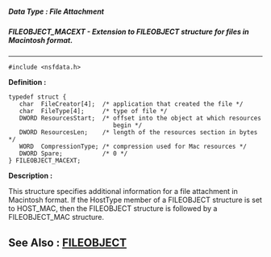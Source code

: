##### Data Type : File Attachment
##### FILEOBJECT_MACEXT - Extension to FILEOBJECT structure for files in Macintosh format.
---
```
#include <nsfdata.h>
```

**Definition :**
```
typedef struct {
   char  FileCreator[4];  /* application that created the file */
   char  FileType[4];     /* type of file */
   DWORD ResourcesStart;  /* offset into the object at which resources
                             begin */
   DWORD ResourcesLen;    /* length of the resources section in bytes */
   WORD  CompressionType; /* compression used for Mac resources */
   DWORD Spare;           /* 0 */
} FILEOBJECT_MACEXT;
```

**Description :**

This structure specifies additional information for a file attachment in Macintosh format.  If the HostType member of a FILEOBJECT structure is set to HOST_MAC, then the FILEOBJECT structure is followed by a FILEOBJECT_MAC structure.


**See Also :**
[FILEOBJECT](/domino-c-api-docs/reference/Data/FILEOBJECT)
---
